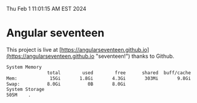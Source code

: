 Thu Feb  1 11:01:15 AM EST 2024

# Angular seventeen


This project is live at [https://angularseventeen.github.io](https://angularseventeen.github.io "seventeen!") thanks to Github.

```bash
System Memory
               total        used        free      shared  buff/cache   available
Mem:            15Gi       1.8Gi       4.3Gi       303Mi       9.8Gi        13Gi
Swap:          8.0Gi          0B       8.0Gi
System Storage
505M	.
